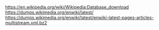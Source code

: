 https://en.wikipedia.org/wiki/Wikipedia:Database_download
https://dumps.wikimedia.org/enwiki/latest/
https://dumps.wikimedia.org/enwiki/latest/enwiki-latest-pages-articles-multistream.xml.bz2

